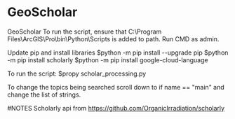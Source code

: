 # GeoScholar

GeoScholar
To run the script, ensure that C:\Program Files\ArcGIS\Pro\bin\Python\Scripts is added to path. Run CMD as admin.

Update pip and install libraries 
$python -m pip install --upgrade pip $python -m pip install scholarly 
$python -m pip install google-cloud-language

To run the script: $propy scholar_processing.py

To change the topics being searched scroll down to if name == "main" and change the list of strings.

#NOTES Scholarly api from https://github.com/OrganicIrradiation/scholarly
